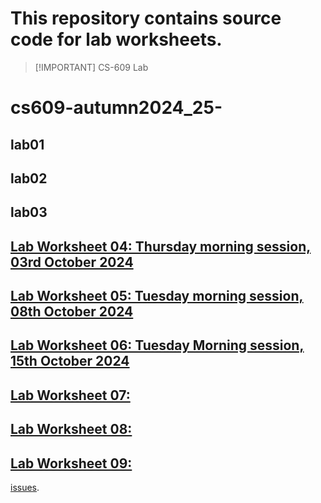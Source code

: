 # This repository contains source code for lab worksheets.
>   [!IMPORTANT]
>   CS-609 Lab
>   
# cs609-autumn2024_25-

## lab01

## lab02

## lab03

## [Lab Worksheet 04: Thursday morning session, 03rd October 2024](cs609-autumn2024_25-/lab04-OpenFlow)


## [Lab Worksheet 05: Tuesday morning session, 08th October 2024](cs609-autumn2024_25-/lab05-Ryu)


## [Lab Worksheet 06: Tuesday Morning session, 15th October 2024](cs609-autumn2024_25-/lab06-onos-updated)
 
## [Lab Worksheet 07: ](cs609-autumn2024_25-/lab07-OpenDayLight)
 
## [Lab Worksheet 08:](cs609-autumn2024_25-/lab08-opnfv)
 
## [Lab Worksheet 09:](cs609-autumn2024_25-/lab09-OpenStack)


[issues](https://github.com/rajdeepbaru/525a1/issues/new).

